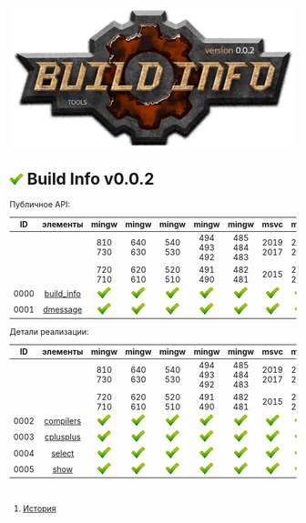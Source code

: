 [![logo](logo.png)](../home.md "for developers") 

[P]: icons/progress.png  "в процессе..."
[S]: icons/success.png   "ошибок не обнаружено"
[F]: icons/failed.png    "была выявлена ошибка"
[D]: icons/danger.png    "дефекты, недоработки, некритичные баги"
[E]: icons/empty.png     "нет данных"
[B]: icons/bug.png       "обнаружен баг"
[N]: icons/na.png        "функциональность не доступна"

<a name="main"></a>
[![S]][M] Build Info v0.0.2 
===========================

Публичное API:  

| **ID** |     элементы     |   mingw    |   mingw    |    mingw   |    mingw    |   mingw     |    msvc    |    msvc    |  
|:------:|:----------------:|:----------:|:----------:|:----------:|:-----------:|:-----------:|:----------:|:----------:|  
|        |                  |   810 730  |  640 630   |   540 530  | 494 493 492 | 485 484 483 | 2019 2017  |  2013 2012 |  
|        |                  |   720 710  |  620 610   |   520 510  |   491 490   |   482 481   |   2015     |  2010 2008 |  
|  0000  | [build_info][00] | [![S]][00] | [![S]][00] | [![S]][00] | [![S]][00]  | [![S]][00]  | [![S]][00] | [![S]][00] |  
|  0001  | [dmessage][01]   | [![S]][01] | [![S]][01] | [![S]][01] | [![S]][01]  | [![S]][01]  | [![S]][01] | [![S]][01] |  

Детали реализации:  

| **ID** |    элементы     |   mingw    |   mingw    |    mingw   |    mingw    |   mingw     |    msvc    |    msvc    |  
|:------:|:---------------:|:----------:|:----------:|:----------:|:-----------:|:-----------:|:----------:|:----------:|  
|        |                 |   810 730  |  640 630   |   540 530  | 494 493 492 | 485 484 483 | 2019 2017  |  2013 2012 |  
|        |                 |   720 710  |  620 610   |   520 510  |   491 490   |   482 481   |   2015     |  2010 2008 |  
|  0002  | [compilers][02] | [![S]][02] | [![S]][02] | [![S]][02] | [![S]][02]  | [![S]][02]  | [![S]][02] | [![S]][02] |  
|  0003  | [cplusplus][03] | [![S]][03] | [![S]][03] | [![S]][03] | [![S]][03]  | [![S]][03]  | [![S]][03] | [![S]][03] |  
|  0004  | [select][04]    | [![S]][04] | [![S]][04] | [![S]][04] | [![S]][04]  | [![S]][04]  | [![S]][04] | [![S]][04] |  
|  0005  | [show][05]      | [![S]][05] | [![S]][05] | [![S]][05] | [![S]][05]  | [![S]][05]  | [![S]][05] | [![S]][05] |  

<br/>

[M]: #main  "определяет технические возможности компилятора"
[MINGW]:  #main  "поддержка компиляторов mingw"
[VS-NEW]: #main  "поддержка новых компиляторов msvc"
[VS-OLD]: #main  "поддержка старых компиляторов msvc"

[00]: code/build_info.md           "головной файл модуля"
[01]: code/dmessage.md             "определяет макрос dMESSAGE"
[02]: code/private/compilers.md    "определяет список поддерживаемых компиляторов"
[03]: code/private/cplusplus.md    "печатает какой стандарт с++ поддерживает компилятор"
[04]: code/private/select.md       "подключает настройки актуального компилятора"
[05]: code/private/show.md         "определяет макрос dVIEW_BUILD"

1) [История](history.md)  



